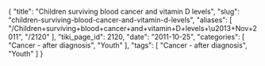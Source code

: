 {
    "title": "Children surviving blood cancer and vitamin D levels",
    "slug": "children-surviving-blood-cancer-and-vitamin-d-levels",
    "aliases": [
        "/Children+surviving+blood+cancer+and+vitamin+D+levels+\u2013+Nov+2011",
        "/2120"
    ],
    "tiki_page_id": 2120,
    "date": "2011-10-25",
    "categories": [
        "Cancer - after diagnosis",
        "Youth"
    ],
    "tags": [
        "Cancer - after diagnosis",
        "Youth"
    ]
}